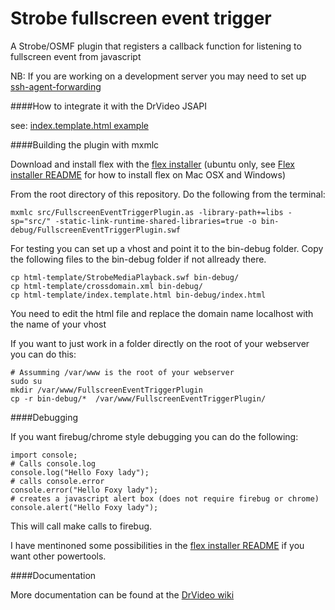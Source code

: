 Strobe fullscreen event trigger
===============================

A Strobe/OSMF plugin that registers a callback function for listening to fullscreen event from javascript

NB: If you are working on a development server you may need to set up [ssh-agent-forwarding](https://developer.github.com/guides/using-ssh-agent-forwarding/)

####How to integrate it with the DrVideo JSAPI
    
see: [index.template.html 
example](http://github.com/aptoma/strobe-fullscreeneventtrigger/blob/master/html-template/index.template.html "example")    

####Building the plugin with mxmlc

Download and install flex with the [flex installer](https://github.com/aptoma/flex-installer "Flex installer") (ubuntu only, see [Flex installer README](https://github.com/aptoma/flex-installer) for how to install flex on Mac OSX and Windows)

From the root directory of this repository. Do the following from the terminal:

    mxmlc src/FullscreenEventTriggerPlugin.as -library-path+=libs -sp="src/" -static-link-runtime-shared-libraries=true -o bin-debug/FullscreenEventTriggerPlugin.swf

For testing you can set up a vhost and point it to the bin-debug folder. Copy the following files to the bin-debug folder if not 
allready there.

    cp html-template/StrobeMediaPlayback.swf bin-debug/
    cp html-template/crossdomain.xml bin-debug/
    cp html-template/index.template.html bin-debug/index.html
    
You need to edit the html file and replace the domain name localhost with the name of your vhost

If you want to just work in a folder directly on the root of your webserver you can do this:

    # Assumming /var/www is the root of your webserver
    sudo su
    mkdir /var/www/FullscreenEventTriggerPlugin
    cp -r bin-debug/*  /var/www/FullscreenEventTriggerPlugin/

####Debugging

If you want firebug/chrome style debugging you can do the following:

    import console;
    # Calls console.log
    console.log("Hello Foxy lady");
    # calls console.error
    console.error("Hello Foxy lady");
    # creates a javascript alert box (does not require firebug or chrome)
    console.alert("Hello Foxy lady");
    
This will call make calls to firebug.

I have mentinoned some possibilities in the [flex installer README](https://github.com/aptoma/flex-installer "Flex installer") if you want other powertools.

####Documentation

More documentation can be found at the [DrVideo wiki](https://sites.google.com/a/aptoma.com/drvideo/home/software-components/common/osmf "OSMF/StrobeMediaPlayback")
